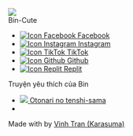 
<!DOCTYPE html>
<html lang='en'>

<head>
    <meta charset='UTF-8'>
    <meta http-equiv='X-UA-Compatible' content='IE=edge'>
    <meta name='viewport' content='width=device-width, initial-scale=1.0'>
    <title>Profile</title>
    <link href='./style.css' rel='stylesheet'>
</head>

<body>
    <div id="main">
        <div id="header">
            <div class="background"></div>
            <div class="information">
                <div class="div-avatar">
                    <div class="border-avatar">
                        <img id="avatar" src="https://scontent.fhan5-1.fna.fbcdn.net/v/t39.30808-6/387181754_1334252950861152_2806397172797414972_n.jpg?_nc_cat=106&ccb=1-7&_nc_sid=9c7eae&_nc_ohc=PjSSBCfwIMAAX82MjRy&_nc_ht=scontent.fhan5-1.fna&oh=00_AfBqj6F74fTLdiZOGJOzxSJ2-cYgb1qnC77m0SSbOLpBSg&oe=65711807">
                    </div>
                </div>
                <div class="div-name-app">
                    <div class="div-name">
                        <span>Bin-Cute</span>
                    </div>
                    <div class="div-app">
                        <ul>
                            <li title="Facebook">
                                <!-- Đổi link Facebook của bạn -->
                                <a href="https://www.facebook.com/bincute2k7">
                                    <img class="icon" src="https://drive.google.com/uc?export=download&id=10zur_uDafg5YkgF6h46gWsjEROyiONa_" alt="Icon Facebook">
                                    <span class="title">Facebook</span>
                                </a>
                            </li>
                            <li title="Instagram">
                                <!-- Đổi link Instagram của bạn -->
                                <a href="https://www.instagram.com/lehongphu63bhh/">
                                    <img class="icon" src="https://drive.google.com/uc?export=download&id=1OQ0s3MU7DMA00ud8z17vfEw6JZir1oqu" alt="Icon Instagram">
                                    <span class="title">Instagram</span>
                                </a>
                            </li>
                            <li title="TikTok">
                                <!-- Đổi link TikTok của bạn -->
                                <a href="https://www.tiktok.com/@simpmahirushinna">
                                    <img class="icon" src="https://drive.google.com/uc?export=download&id=1dO33ViDnL7YZda0-9bMYcbBz-x5nYvdi" alt="Icon TikTok">
                                    <span class="title">TikTok</span>
                                </a>
                            </li>
                            <li title="Github">
                                <!-- Đổi link Github hoặc App Khác bạn muốn người khác biết tới-->
                                <a href="https://github.com/Phutap">
                                    <img class="icon" src="https://drive.google.com/uc?export=download&id=1FEw4B3aOVX8tTjuOF7BHdg3Zx6dvw27V" alt="Icon Github">
                                    <span class="title">Github</span>
                                </a>
                            </li>
                            <li title="Replit">
                                <!-- Đổi link Replit hoặc App Khác bạn muốn người khác biết tới-->
                                <a href="https://replit.com/@lehongphu63bhh">
                                    <img class="icon" src="https://drive.google.com/uc?export=download&id=13xywKSVnd5WqAZefRiV7rhvnOGCyaCgA" alt="Icon Replit">
                                    <span class="title">Replit</span>
                                </a>
                            </li>
                        </ul>
                    </div>
                </div>
            </div>
        </div>
        <div id="project">
            <span class="title">Truyện yêu thích của Bin</span>
            <span class="tips"></span>
            <ul>
                <li>
                    <a href="https://kyantaa.wordpress.com/">
                         <img class="preview" src="https://static.lag.vn/upload/news/22/10/05/anime-thien-su-nha-ben-the-angel-next-door-3_HOPB.jpg?w=800&encoder=wic&subsampling=444">
                        <!-- <img class="preview" src="https://static.lag.vn/upload/news/22/10/05/anime-thien-su-nha-ben-the-angel-next-door-3_HOPB.jpg?w=800&encoder=wic&subsampling=444"> -->
                        <span class="title">Otonari no tenshi-sama</span>
                    </a>
                </li>
                <li>
            </ul>
        </div>
        <div id="footer">
            <span>Made with by <a href="https://www.facebook.com/vinhtran.karasuma.coder.206">Vinh Tran (Karasuma)</a></span>
        </div>
    </div>
</body>

</html>

